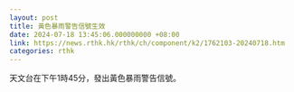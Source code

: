 ```yaml
---
layout: post
title: 黃色暴雨警告信號生效
date: 2024-07-18 13:45:06.000000000 +08:00
link: https://news.rthk.hk/rthk/ch/component/k2/1762103-20240718.htm
categories: rthk
---
```


天文台在下午1時45分，發出黃色暴雨警告信號。

